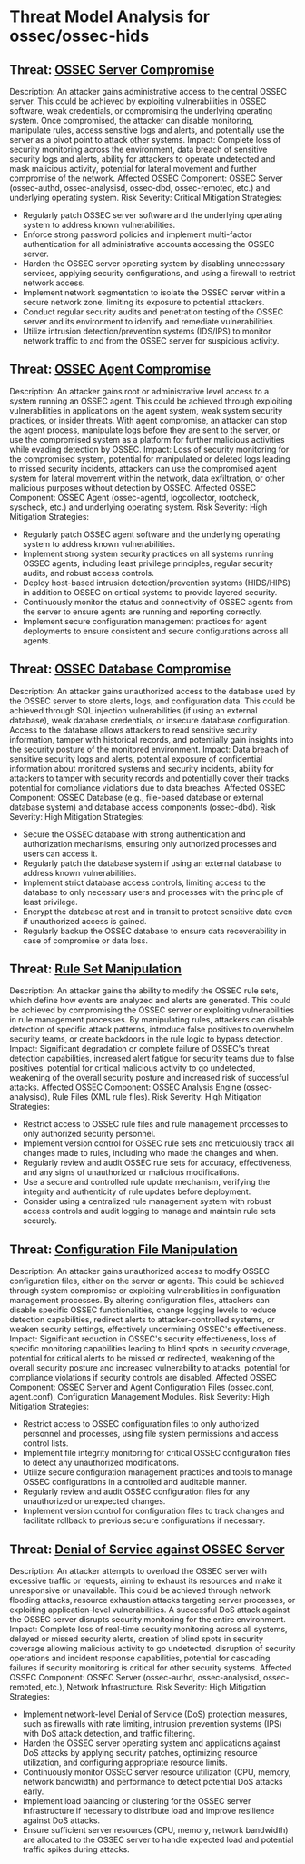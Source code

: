 # Threat Model Analysis for ossec/ossec-hids

## Threat: [OSSEC Server Compromise](./threats/ossec_server_compromise.md)

Description: An attacker gains administrative access to the central OSSEC server. This could be achieved by exploiting vulnerabilities in OSSEC software, weak credentials, or compromising the underlying operating system. Once compromised, the attacker can disable monitoring, manipulate rules, access sensitive logs and alerts, and potentially use the server as a pivot point to attack other systems.
Impact: Complete loss of security monitoring across the environment, data breach of sensitive security logs and alerts, ability for attackers to operate undetected and mask malicious activity, potential for lateral movement and further compromise of the network.
Affected OSSEC Component: OSSEC Server (ossec-authd, ossec-analysisd, ossec-dbd, ossec-remoted, etc.) and underlying operating system.
Risk Severity: Critical
Mitigation Strategies:
* Regularly patch OSSEC server software and the underlying operating system to address known vulnerabilities.
* Enforce strong password policies and implement multi-factor authentication for all administrative accounts accessing the OSSEC server.
* Harden the OSSEC server operating system by disabling unnecessary services, applying security configurations, and using a firewall to restrict network access.
* Implement network segmentation to isolate the OSSEC server within a secure network zone, limiting its exposure to potential attackers.
* Conduct regular security audits and penetration testing of the OSSEC server and its environment to identify and remediate vulnerabilities.
* Utilize intrusion detection/prevention systems (IDS/IPS) to monitor network traffic to and from the OSSEC server for suspicious activity.

## Threat: [OSSEC Agent Compromise](./threats/ossec_agent_compromise.md)

Description: An attacker gains root or administrative level access to a system running an OSSEC agent. This could be achieved through exploiting vulnerabilities in applications on the agent system, weak system security practices, or insider threats. With agent compromise, an attacker can stop the agent process, manipulate logs before they are sent to the server, or use the compromised system as a platform for further malicious activities while evading detection by OSSEC.
Impact: Loss of security monitoring for the compromised system, potential for manipulated or deleted logs leading to missed security incidents, attackers can use the compromised agent system for lateral movement within the network, data exfiltration, or other malicious purposes without detection by OSSEC.
Affected OSSEC Component: OSSEC Agent (ossec-agentd, logcollector, rootcheck, syscheck, etc.) and underlying operating system.
Risk Severity: High
Mitigation Strategies:
* Regularly patch OSSEC agent software and the underlying operating system to address known vulnerabilities.
* Implement strong system security practices on all systems running OSSEC agents, including least privilege principles, regular security audits, and robust access controls.
* Deploy host-based intrusion detection/prevention systems (HIDS/HIPS) in addition to OSSEC on critical systems to provide layered security.
* Continuously monitor the status and connectivity of OSSEC agents from the server to ensure agents are running and reporting correctly.
* Implement secure configuration management practices for agent deployments to ensure consistent and secure configurations across all agents.

## Threat: [OSSEC Database Compromise](./threats/ossec_database_compromise.md)

Description: An attacker gains unauthorized access to the database used by the OSSEC server to store alerts, logs, and configuration data. This could be achieved through SQL injection vulnerabilities (if using an external database), weak database credentials, or insecure database configuration. Access to the database allows attackers to read sensitive security information, tamper with historical records, and potentially gain insights into the security posture of the monitored environment.
Impact: Data breach of sensitive security logs and alerts, potential exposure of confidential information about monitored systems and security incidents, ability for attackers to tamper with security records and potentially cover their tracks, potential for compliance violations due to data breaches.
Affected OSSEC Component: OSSEC Database (e.g., file-based database or external database system) and database access components (ossec-dbd).
Risk Severity: High
Mitigation Strategies:
* Secure the OSSEC database with strong authentication and authorization mechanisms, ensuring only authorized processes and users can access it.
* Regularly patch the database system if using an external database to address known vulnerabilities.
* Implement strict database access controls, limiting access to the database to only necessary users and processes with the principle of least privilege.
* Encrypt the database at rest and in transit to protect sensitive data even if unauthorized access is gained.
* Regularly backup the OSSEC database to ensure data recoverability in case of compromise or data loss.

## Threat: [Rule Set Manipulation](./threats/rule_set_manipulation.md)

Description: An attacker gains the ability to modify the OSSEC rule sets, which define how events are analyzed and alerts are generated. This could be achieved by compromising the OSSEC server or exploiting vulnerabilities in rule management processes. By manipulating rules, attackers can disable detection of specific attack patterns, introduce false positives to overwhelm security teams, or create backdoors in the rule logic to bypass detection.
Impact: Significant degradation or complete failure of OSSEC's threat detection capabilities, increased alert fatigue for security teams due to false positives, potential for critical malicious activity to go undetected, weakening of the overall security posture and increased risk of successful attacks.
Affected OSSEC Component: OSSEC Analysis Engine (ossec-analysisd), Rule Files (XML rule files).
Risk Severity: High
Mitigation Strategies:
* Restrict access to OSSEC rule files and rule management processes to only authorized security personnel.
* Implement version control for OSSEC rule sets and meticulously track all changes made to rules, including who made the changes and when.
* Regularly review and audit OSSEC rule sets for accuracy, effectiveness, and any signs of unauthorized or malicious modifications.
* Use a secure and controlled rule update mechanism, verifying the integrity and authenticity of rule updates before deployment.
* Consider using a centralized rule management system with robust access controls and audit logging to manage and maintain rule sets securely.

## Threat: [Configuration File Manipulation](./threats/configuration_file_manipulation.md)

Description: An attacker gains unauthorized access to modify OSSEC configuration files, either on the server or agents. This could be achieved through system compromise or exploiting vulnerabilities in configuration management processes. By altering configuration files, attackers can disable specific OSSEC functionalities, change logging levels to reduce detection capabilities, redirect alerts to attacker-controlled systems, or weaken security settings, effectively undermining OSSEC's effectiveness.
Impact: Significant reduction in OSSEC's security effectiveness, loss of specific monitoring capabilities leading to blind spots in security coverage, potential for critical alerts to be missed or redirected, weakening of the overall security posture and increased vulnerability to attacks, potential for compliance violations if security controls are disabled.
Affected OSSEC Component: OSSEC Server and Agent Configuration Files (ossec.conf, agent.conf), Configuration Management Modules.
Risk Severity: High
Mitigation Strategies:
* Restrict access to OSSEC configuration files to only authorized personnel and processes, using file system permissions and access control lists.
* Implement file integrity monitoring for critical OSSEC configuration files to detect any unauthorized modifications.
* Utilize secure configuration management practices and tools to manage OSSEC configurations in a controlled and auditable manner.
* Regularly review and audit OSSEC configuration files for any unauthorized or unexpected changes.
* Implement version control for configuration files to track changes and facilitate rollback to previous secure configurations if necessary.

## Threat: [Denial of Service against OSSEC Server](./threats/denial_of_service_against_ossec_server.md)

Description: An attacker attempts to overload the OSSEC server with excessive traffic or requests, aiming to exhaust its resources and make it unresponsive or unavailable. This could be achieved through network flooding attacks, resource exhaustion attacks targeting server processes, or exploiting application-level vulnerabilities. A successful DoS attack against the OSSEC server disrupts security monitoring for the entire environment.
Impact: Complete loss of real-time security monitoring across all systems, delayed or missed security alerts, creation of blind spots in security coverage allowing malicious activity to go undetected, disruption of security operations and incident response capabilities, potential for cascading failures if security monitoring is critical for other security systems.
Affected OSSEC Component: OSSEC Server (ossec-authd, ossec-analysisd, ossec-remoted, etc.), Network Infrastructure.
Risk Severity: High
Mitigation Strategies:
* Implement network-level Denial of Service (DoS) protection measures, such as firewalls with rate limiting, intrusion prevention systems (IPS) with DoS attack detection, and traffic filtering.
* Harden the OSSEC server operating system and applications against DoS attacks by applying security patches, optimizing resource utilization, and configuring appropriate resource limits.
* Continuously monitor OSSEC server resource utilization (CPU, memory, network bandwidth) and performance to detect potential DoS attacks early.
* Implement load balancing or clustering for the OSSEC server infrastructure if necessary to distribute load and improve resilience against DoS attacks.
* Ensure sufficient server resources (CPU, memory, network bandwidth) are allocated to the OSSEC server to handle expected load and potential traffic spikes during attacks.

